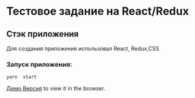 # Тестовое задание на React/Redux

## Стэк приложения
Для создания приложения использовал  React, Redux,CSS
### Запуск приложения:

 `yarn  start`


 [Демо Версия](https://dimamaslo88.github.io/test-task-todolist) to view it in the browser.








